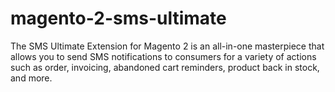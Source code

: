 # magento-2-sms-ultimate
The SMS Ultimate Extension for Magento 2 is an all-in-one masterpiece that allows you to send SMS notifications to consumers for a variety of actions such as order, invoicing, abandoned cart reminders, product back in stock, and more.
